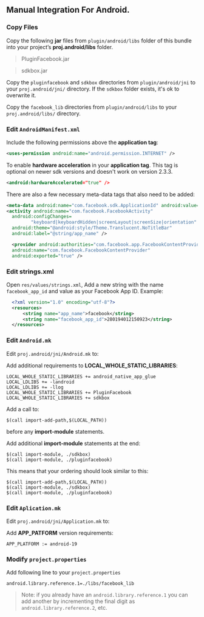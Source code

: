 ## Manual Integration For Android.

### Copy Files
Copy the following __jar__ files from `plugin/android/libs` folder of this
bundle into your project’s __proj.android/libs__ folder.

> PluginFacebook.jar

> sdkbox.jar

Copy the `pluginfacebook` and `sdkbox` directories from `plugin/android/jni` to your `proj.android/jni/` directory. If the `sdkbox` folder exists, it's ok to overwrite it.

Copy the `facebook_lib` directories from `plugin/android/libs` to your `proj.android/libs/` directory.

### Edit `AndroidManifest.xml`
Include the following permissions above the __application tag__:
```xml
<uses-permission android:name="android.permission.INTERNET" />
```

To enable __hardware acceleration__ in your __application tag__. This tag is
optional on newer sdk versions and doesn't work on version 2.3.3.
```xml
<android:hardwareAccelerated="true" />
```

There are also a few necessary meta-data tags that also need to be added:
```xml
<meta-data android:name="com.facebook.sdk.ApplicationId" android:value="@string/facebook_app_id"/>
<activity android:name="com.facebook.FacebookActivity"
  android:configChanges=
         "keyboard|keyboardHidden|screenLayout|screenSize|orientation"
  android:theme="@android:style/Theme.Translucent.NoTitleBar"
  android:label="@string/app_name" />

  <provider android:authorities="com.facebook.app.FacebookContentProvider__replace_with_your_app_id__}"
  android:name="com.facebook.FacebookContentProvider"
  android:exported="true" />
```

### Edit strings.xml
Open `res/values/strings.xml`, Add a new string with the name
`facebook_app_id` and value as your Facebook App ID. Example:

```xml
  <?xml version="1.0" encoding="utf-8"?>
  <resources>
      <string name="app_name">facebook</string>
      <string name="facebook_app_id">280194012150923</string>
  </resources>
```

### Edit `Android.mk`
Edit `proj.android/jni/Android.mk` to:

Add additional requirements to __LOCAL_WHOLE_STATIC_LIBRARIES__:
```
LOCAL_WHOLE_STATIC_LIBRARIES += android_native_app_glue
LOCAL_LDLIBS += -landroid
LOCAL_LDLIBS += -llog
LOCAL_WHOLE_STATIC_LIBRARIES += PluginFacebook
LOCAL_WHOLE_STATIC_LIBRARIES += sdkbox
```

Add a call to:
```
$(call import-add-path,$(LOCAL_PATH))
```
before any __import-module__ statements.

Add additional __import-module__ statements at the end:
```
$(call import-module, ./sdkbox)
$(call import-module, ./pluginfacebook)
```

This means that your ordering should look similar to this:
```
$(call import-add-path,$(LOCAL_PATH))
$(call import-module, ./sdkbox)
$(call import-module, ./pluginfacebook)
```

### Edit `Aplication.mk`
Edit `proj.android/jni/Application.mk` to:

Add __APP_PATFORM__ version requirements:
```
APP_PLATFORM := android-19
```

### Modify `project.properties`
Add following line to your `project.properties`
```
android.library.reference.1=./libs/facebook_lib
```

> Note: if you already have an `android.library.reference.1` you can add
another by incrementing the final digit as `android.library.reference.2`, etc.
